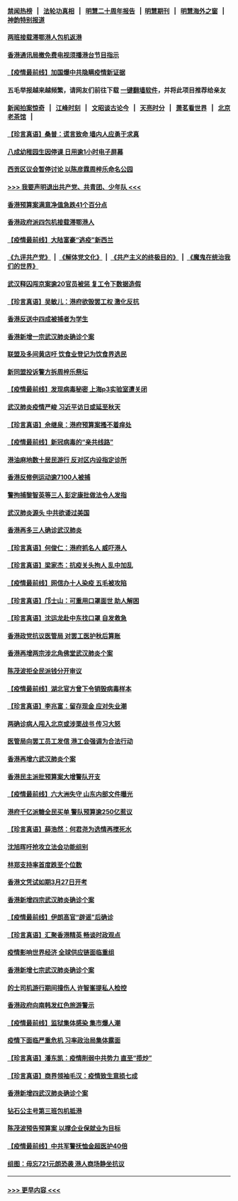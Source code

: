 #### [禁闻热榜](热点新闻.md?=0)  &nbsp;&nbsp;|&nbsp;&nbsp; [法轮功真相](https://github.com/gfw-breaker/truth/blob/master/README.md?=0) &nbsp;&nbsp;|&nbsp;&nbsp; [明慧二十周年报告](https://github.com/gfw-breaker/mh-reports/blob/master/README.md?=0) &nbsp;&nbsp;|&nbsp;&nbsp;[明慧期刊](https://github.com/gfw-breaker/mh-qikan) &nbsp;&nbsp;|&nbsp;&nbsp; [明慧海外之窗](https://github.com/gfw-breaker/mh-news/blob/master/README.md?=0) &nbsp;&nbsp;|&nbsp;&nbsp; [神韵特别报道](https://github.com/gfw-breaker/mh-news/blob/master/shenyun.md?=0)
#### [两班接载滞鄂港人包机返港](../pages/nsc415/n11915855.md?t=03051803) 
#### [香港通讯局撤免费电视须播港台节目指示](../pages/nsc415/n11915831.md?t=03051803) 
#### [【疫情最前线】加国爆中共隐瞒疫情新证据](../pages/nsc415/n11915482.md?t=03051803) 
#### 五毛举报越来越频繁，请网友们前往下载 [一键翻墙软件](https://github.com/gfw-breaker/ssr-accounts)，并将此项目推荐给亲友
#### [新闻拍案惊奇](https://github.com/gfw-breaker/banned-news/blob/master/pages/link4.md) &nbsp;&nbsp;|&nbsp;&nbsp; [江峰时刻](https://github.com/gfw-breaker/banned-news/blob/master/pages/link4.md) &nbsp;&nbsp;|&nbsp;&nbsp; [文昭谈古论今](https://github.com/gfw-breaker/banned-news/blob/master/pages/link4.md) &nbsp;&nbsp;|&nbsp;&nbsp; [天亮时分](https://github.com/gfw-breaker/banned-news/blob/master/pages/link4.md) &nbsp;&nbsp;|&nbsp;&nbsp; [萧茗看世界](https://github.com/gfw-breaker/banned-news/blob/master/pages/link4.md) &nbsp;&nbsp;|&nbsp;&nbsp; [北京老茶馆](https://github.com/gfw-breaker/banned-news/blob/master/pages/link4.md) &nbsp;&nbsp;|&nbsp;&nbsp; 
#### [【珍言真语】桑普：谎言致命 墙内人应勇于求真](../pages/nsc415/n11915169.md?t=03051803) 
#### [八成幼稚园生因停课 日用逾1小时电子屏幕](../pages/nsc415/n11913263.md?t=03051803) 
#### [西贡区议会暂停讨论 以陈彦霖周梓乐命名公园](../pages/nsc415/n11913248.md?t=03051803) 
#### [>>> 我要声明退出共产党、共青团、少年队 <<<](https://github.com/begood0513/goodnews/blob/master/quit/letter.md) 
#### [香港预算案满意净值急跌41个百分点](../pages/nsc415/n11913236.md?t=03051803) 
#### [香港政府派四包机接载滞鄂港人](../pages/nsc415/n11913211.md?t=03051803) 
#### [【疫情最前线】大陆富豪“逃疫”新西兰](../pages/nsc415/n11913160.md?t=03051803) 
#### [《九评共产党》](https://github.com/begood0513/9ping.md/blob/master/README.md) &nbsp;|&nbsp; [《解体党文化》](../../../../jtdwh.md/blob/master/README.md)  &nbsp;|&nbsp; [《共产主义的终极目的》](../../../../gczydzjmd.md/blob/master/README.md) &nbsp;|&nbsp; [《魔鬼在统治我们的世界》](../../../../mgztzwmdsj.md/blob/master/README.md) 
#### [武汉释囚闯京案逾20官员被惩 复工令下数据造假](../pages/nsc415/n11912743.md?t=03051803) 
#### [【珍言真语】吴敏儿：港府欲毁罢工权 激化反抗](../pages/nsc415/n11912457.md?t=03051803) 
#### [香港反送中四成被捕者为学生](../pages/nsc415/n11910730.md?t=03051803) 
#### [香港新增一宗武汉肺炎确诊个案](../pages/nsc415/n11910724.md?t=03051803) 
#### [联盟及多间黄店吁 饮食业登记为饮食界选民](../pages/nsc415/n11910718.md?t=03051803) 
#### [新同盟投诉警方拆周梓乐祭坛](../pages/nsc415/n11910707.md?t=03051803) 
#### [【疫情最前线】发现病毒秘密 上海p3实验室遭关闭](../pages/nsc415/n11910640.md?t=03051803) 
#### [武汉肺炎疫情严峻 习近平访日或延至秋天](../pages/nsc415/n11910570.md?t=03051803) 
#### [【珍言真语】佘继泉：港府预算案搔不着痒处](../pages/nsc415/n11910011.md?t=03051803) 
#### [【疫情最前线】新冠病毒的“亲共线路”](../pages/nsc415/n11907734.md?t=03051803) 
#### [港油麻地数十居民游行 反对区内设指定诊所](../pages/nsc415/n11907900.md?t=03051803) 
#### [香港反修例运动逾7100人被捕](../pages/nsc415/n11907922.md?t=03051803) 
#### [警拘捕黎智英等三人 彭定康批做法令人发指](../pages/nsc415/n11907905.md?t=03051803) 
#### [武汉肺炎源头 中共欲诿过美国](../pages/nsc415/n11907665.md?t=03051803) 
#### [香港再多三人确诊武汉肺炎](../pages/nsc415/n11907846.md?t=03051803) 
#### [【珍言真语】何俊仁：港府抓名人 威吓港人](../pages/nsc415/n11907561.md?t=03051803) 
#### [【珍言真语】梁家杰：抗疫关头拘人 乱中加乱](../pages/nsc415/n11907444.md?t=03051803) 
#### [【疫情最前线】网信办十人染疫 五毛被攻陷](../pages/nsc415/n11903757.md?t=03051803) 
#### [【珍言真语】邝士山：可重用口罩面世 助人解困](../pages/nsc415/n11903875.md?t=03051803) 
#### [【珍言真语】沈运龙赴中东找口罩 自发救急](../pages/nsc415/n11903291.md?t=03051803) 
#### [香港政党抗议医管局 对罢工医护秋后算账](../pages/nsc415/n11901746.md?t=03051803) 
#### [香港再增两宗涉北角佛堂武汉肺炎个案](../pages/nsc415/n11901737.md?t=03051803) 
#### [陈茂波拒全民派钱分开审议](../pages/nsc415/n11901672.md?t=03051803) 
#### [【疫情最前线】湖北官方曾下令销毁病毒样本](../pages/nsc415/n11901518.md?t=03051803) 
#### [【珍言真语】李兆富：留存现金 应对失业潮](../pages/nsc415/n11901448.md?t=03051803) 
#### [两确诊病人闯入北京或涉栗战书 传习大怒](../pages/nsc415/n11901180.md?t=03051803) 
#### [医管局向罢工员工发信 港工会强调为合法行动](../pages/nsc415/n11898870.md?t=03051803) 
#### [香港再增六武汉肺炎个案](../pages/nsc415/n11898843.md?t=03051803) 
#### [香港民主派批预算案大增警队开支](../pages/nsc415/n11898813.md?t=03051803) 
#### [【疫情最前线】六大洲失守 山东内部文件曝光](../pages/nsc415/n11898455.md?t=03051803) 
#### [港府千亿派糖全民买单 警队预算逾250亿惹议](../pages/nsc415/n11898608.md?t=03051803) 
#### [【珍言真语】薛浩然：何君尧为选情再搅死水](../pages/nsc415/n11898269.md?t=03051803) 
#### [沈旭晖吁抢攻立法会功能组别](../pages/nsc415/n11896084.md?t=03051803) 
#### [林郑支持率首度跌至个位数](../pages/nsc415/n11896058.md?t=03051803) 
#### [香港文凭试如期3月27日开考](../pages/nsc415/n11896055.md?t=03051803) 
#### [香港新增四宗武汉肺炎确诊个案](../pages/nsc415/n11896040.md?t=03051803) 
#### [【疫情最前线】伊朗高官“辟谣”后确诊](../pages/nsc415/n11895902.md?t=03051803) 
#### [【珍言真语】汇聚香港精英 畅谈时政观点](../pages/nsc415/n11895733.md?t=03051803) 
#### [疫情影响世界经济 全球供应链面临重组](../pages/nsc415/n11895634.md?t=03051803) 
#### [香港新增七宗武汉肺炎确诊个案](../pages/nsc415/n11893498.md?t=03051803) 
#### [的士司机游行期间撞伤人 许智峯提私人检控](../pages/nsc415/n11893483.md?t=03051803) 
#### [香港政府向南韩发红色旅游警示](../pages/nsc415/n11893398.md?t=03051803) 
#### [【疫情最前线】监狱集体感染 集市爆人潮](../pages/nsc415/n11893181.md?t=03051803) 
#### [疫情下面临严重危机  习率政治局集体露面](../pages/nsc415/n11893305.md?t=03051803) 
#### [【珍言真语】潘东凯：疫情削弱中共势力 直至“揽炒”](../pages/nsc415/n11892866.md?t=03051803) 
#### [【珍言真语】商界领袖毛汉：疫情致生意损七成](../pages/nsc415/n11890348.md?t=03051803) 
#### [香港新增四武汉肺炎确诊个案](../pages/nsc415/n11890610.md?t=03051803) 
#### [钻石公主号第三班包机抵港](../pages/nsc415/n11890645.md?t=03051803) 
#### [陈茂波预告预算案 以撑企业保就业为目标](../pages/nsc415/n11890574.md?t=03051803) 
#### [【疫情最前线】中共军警抚恤金超医护40倍](../pages/nsc415/n11890458.md?t=03051803) 
#### [组图：毋忘721元朗恐袭 港人商场静坐抗议](../pages/nsc415/n11876882.md?t=03051803) 

----
#### [ >>> 更早内容 <<< ](../indexes/nsc415-earlier.md)
